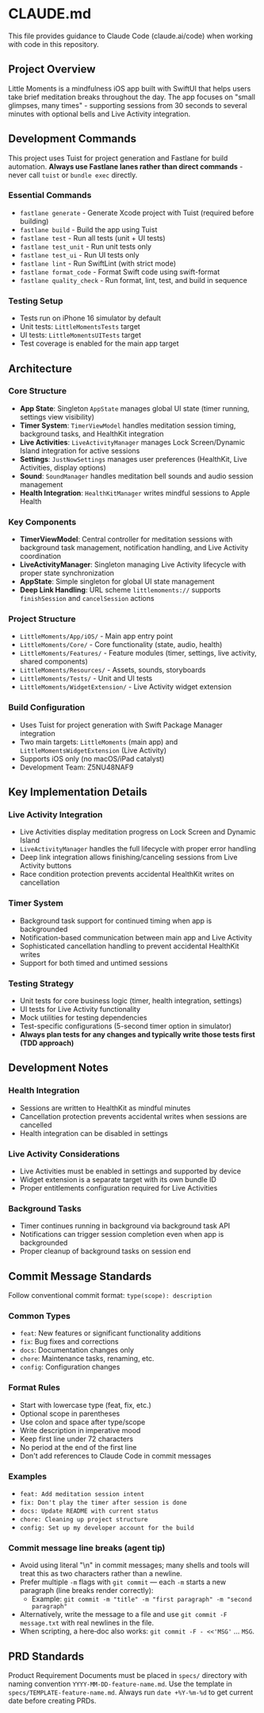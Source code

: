 # CLAUDE.md

This file provides guidance to Claude Code (claude.ai/code) when working with code in this repository.

## Project Overview

Little Moments is a mindfulness iOS app built with SwiftUI that helps users take brief meditation breaks throughout the day. The app focuses on "small glimpses, many times" - supporting sessions from 30 seconds to several minutes with optional bells and Live Activity integration.

## Development Commands

This project uses Tuist for project generation and Fastlane for build automation. **Always use Fastlane lanes rather than direct commands** - never call `tuist` or `bundle exec` directly.

### Essential Commands
- `fastlane generate` - Generate Xcode project with Tuist (required before building)
- `fastlane build` - Build the app using Tuist
- `fastlane test` - Run all tests (unit + UI tests)
- `fastlane test_unit` - Run unit tests only
- `fastlane test_ui` - Run UI tests only
- `fastlane lint` - Run SwiftLint (with strict mode)
- `fastlane format_code` - Format Swift code using swift-format
- `fastlane quality_check` - Run format, lint, test, and build in sequence

### Testing Setup
- Tests run on iPhone 16 simulator by default
- Unit tests: `LittleMomentsTests` target
- UI tests: `LittleMomentsUITests` target
- Test coverage is enabled for the main app target

## Architecture

### Core Structure
- **App State**: Singleton `AppState` manages global UI state (timer running, settings view visibility)
- **Timer System**: `TimerViewModel` handles meditation session timing, background tasks, and HealthKit integration
- **Live Activities**: `LiveActivityManager` manages Lock Screen/Dynamic Island integration for active sessions
- **Settings**: `JustNowSettings` manages user preferences (HealthKit, Live Activities, display options)
- **Sound**: `SoundManager` handles meditation bell sounds and audio session management
- **Health Integration**: `HealthKitManager` writes mindful sessions to Apple Health

### Key Components
- **TimerViewModel**: Central controller for meditation sessions with background task management, notification handling, and Live Activity coordination
- **LiveActivityManager**: Singleton managing Live Activity lifecycle with proper state synchronization
- **AppState**: Simple singleton for global UI state management
- **Deep Link Handling**: URL scheme `littlemoments://` supports `finishSession` and `cancelSession` actions

### Project Structure
- `LittleMoments/App/iOS/` - Main app entry point
- `LittleMoments/Core/` - Core functionality (state, audio, health)
- `LittleMoments/Features/` - Feature modules (timer, settings, live activity, shared components)
- `LittleMoments/Resources/` - Assets, sounds, storyboards
- `LittleMoments/Tests/` - Unit and UI tests
- `LittleMoments/WidgetExtension/` - Live Activity widget extension

### Build Configuration
- Uses Tuist for project generation with Swift Package Manager integration
- Two main targets: `LittleMoments` (main app) and `LittleMomentsWidgetExtension` (Live Activity)
- Supports iOS only (no macOS/iPad catalyst)
- Development Team: Z5NU48NAF9

## Key Implementation Details

### Live Activity Integration
- Live Activities display meditation progress on Lock Screen and Dynamic Island
- `LiveActivityManager` handles the full lifecycle with proper error handling
- Deep link integration allows finishing/canceling sessions from Live Activity buttons
- Race condition protection prevents accidental HealthKit writes on cancellation

### Timer System
- Background task support for continued timing when app is backgrounded
- Notification-based communication between main app and Live Activity
- Sophisticated cancellation handling to prevent accidental HealthKit writes
- Support for both timed and untimed sessions

### Testing Strategy
- Unit tests for core business logic (timer, health integration, settings)
- UI tests for Live Activity functionality
- Mock utilities for testing dependencies
- Test-specific configurations (5-second timer option in simulator)
- **Always plan tests for any changes and typically write those tests first (TDD approach)**

## Development Notes

### Health Integration
- Sessions are written to HealthKit as mindful minutes
- Cancellation protection prevents accidental writes when sessions are cancelled
- Health integration can be disabled in settings

### Live Activity Considerations
- Live Activities must be enabled in settings and supported by device
- Widget extension is a separate target with its own bundle ID
- Proper entitlements configuration required for Live Activities

### Background Tasks
- Timer continues running in background via background task API
- Notifications can trigger session completion even when app is backgrounded
- Proper cleanup of background tasks on session end

## Commit Message Standards

Follow conventional commit format: `type(scope): description`

### Common Types
- `feat`: New features or significant functionality additions
- `fix`: Bug fixes and corrections
- `docs`: Documentation changes only
- `chore`: Maintenance tasks, renaming, etc.
- `config`: Configuration changes

### Format Rules
- Start with lowercase type (feat, fix, etc.)
- Optional scope in parentheses
- Use colon and space after type/scope
- Write description in imperative mood
- Keep first line under 72 characters
- No period at the end of the first line
- Don't add references to Claude Code in commit messages

### Examples
- `feat: Add meditation session intent`
- `fix: Don't play the timer after session is done`
- `docs: Update README with current status`
- `chore: Cleaning up project structure`
- `config: Set up my developer account for the build`

### Commit message line breaks (agent tip)
- Avoid using literal "\n" in commit messages; many shells and tools will treat this as two characters rather than a newline.
- Prefer multiple `-m` flags with `git commit` — each `-m` starts a new paragraph (line breaks render correctly):
  - Example: `git commit -m "title" -m "first paragraph" -m "second paragraph"`
- Alternatively, write the message to a file and use `git commit -F message.txt` with real newlines in the file.
- When scripting, a here‑doc also works: `git commit -F - <<'MSG'` … `MSG`.

## PRD Standards

Product Requirement Documents must be placed in `specs/` directory with naming convention `YYYY-MM-DD-feature-name.md`. Use the template in `specs/TEMPLATE-feature-name.md`. Always run `date +%Y-%m-%d` to get current date before creating PRDs.
